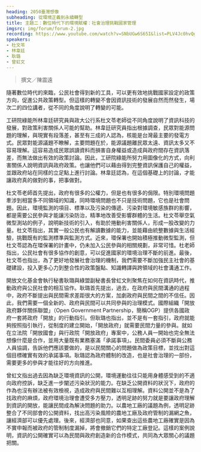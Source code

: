 ```yaml
---
heading: 2050臺灣想像
subheading: 從環境正義到永續轉型
title: 主題二：數位時代下的環境賦權：社會治理挑戰國家管理
imgsrc: img/forum/forum-2.jpg
recording: https://www.youtube.com/watch?v=SNbUGw6S65I&list=PLV4Jc0hvQg9H-bix1jZ3fcYKC-o3UbMVR&index=2
speakers:
- 杜文苓
- 林韋廷
- 耿璐
- 曾虹文
---
```

> 撰文／陳震遠

隨著數位時代的來臨，公民社會得到新的工具，可以更有效地挑戰國家設定的政策方向，促進公共政策轉型。但這樣的轉變不會因資訊技術的發展自然而然發生，場次二的四位講者，從不同的角度說明了轉變的可能。

工研院綠能所林韋廷研究員與政大公行系杜文苓老師從不同角度說明了資訊科技的發展，對政策利害關係人可能的幫助。林韋廷研究員指出根據調查，民眾對能源問題的理解，與現實有段落差，甚至有三成的人認為，核能是台灣最主要的發電方式。民眾對能源議題不瞭解，主要問題在於，能源議題離民眾太遠、資訊太多又不容易理解。這容易造成民眾誤讀資料而損害自身權益或造成與政府間存在資訊落差，而無法做出有效的政策討論。因此，工研院綠能所努力用圖像化的方式，向利害關係人說明資訊與政府政策。也讓他們可以藉由得到完整資訊保護自己的權益，並跟政府站在同樣的立足點上進行討論。林韋廷認為，在這個基礎上的討論，才能讓政府真的做對的事，把事做對。

杜文苓老師首先提出，政府有很多的公權力，但是也有很多的侷限。特別環境問題牽涉到相當多不同領域的知識，同時環境問題也不只是技術問題，它也是社會問題。因此，環境監測的項目、標準以及污染的傳遞、污染對環境敏感族群的影響，都是需要公民參與才能讓污染防治，精準地改善受影響群體的生活。杜文苓舉空氣微型測站的例子，說明新技術的引入，有助於捲動利害關係人，形成一股改變的力量。杜文苓指出，其實一般公民也有解讀數據的能力，並能藉由統整數據與生活經驗，挑戰既有的監測標準與監測方式。近來，環保署也開始積極推動微型監測，但杜文苓認為在環保署的計畫中，仍未加入公民參與的相關規劃，非常可惜。杜老師指出，公民社會有很多協作的創意，可以促進國家的環境治理不斷的前進。最後，杜文苓也指出，為了更好地發展社會治理的機制，我們需要不斷加強民主社會的基礎建設，投入更多心力到整合性的政策盤點、知識轉譯與跨領域的社會溝通工作。

開放文化基金會執行秘書耿璐與綠盟副秘書長曾虹文則聚焦在如何在資訊時代，推動政府與公民社會的相互協作。耿璐首先提出，過去，在政府與民間溝通的過程中，政府不斷提出與民間需求差距很大的方案，加劇政府與民間之間的不信任。因此，我們需要一個全新的、政府與民間可以共同參與的治理模式。國際組織「開放政府夥伴關係聯盟」（Open Government Partnership，簡稱OGP）提供各國政府一套將政府「開放」的行動指引。但耿璐也指出，並不是有一套指引，政府就能夠按照指引執行，從制度的建立開始，「開放政府」就需要民間力量的參與。就如在立法院「開放國會」與行政院「開放政府」專案中，公務人員一開始也完全無法想像什麼是合作，並用大量既有業務塞滿「承諾事項」。民間委員必須不斷與公務人員協調，告訴他們應該要做的，是以民間關心的問題做為政策目標，並找出對這個目標確實有效的承諾事項。耿璐認為政府體制的改造，也是社會治理的一部份，需要更多的參與才能往好的方向推進。

曾虹文指出過去因為缺乏環境資訊的公開，環境運動往往只能用身體感受到的不適向政府控訴，缺乏進一步闡述污染狀況的能力。在缺乏公開資料的狀況下，政府的作為也沒有辦法被有效檢視，造成政府與民間難以互相理解。資料公開並不是為了找政府的麻煩，政府環境治理會遭受多方壓力，透明足跡的努力就是要讓政府理解到資訊的開放，能讓民間成為解決問題的助力。以農地工廠的議題為例，透明足跡整合了不同部會的公開資料，找出高污染風險的農地工廠及政府管制的漏網之魚，讓經濟部可以優先處理。後來，經濟部也同意，如果查出這些農地工廠確實是因為不實申報而被政府的管制制度漏掉，將會撤銷它們的特定工廠登記。這樣的案例說明，資訊的公開確實可以為民間與政府創造新的合作模式，共同為大眾關心的議題把關。
